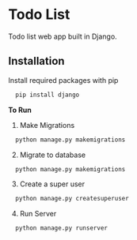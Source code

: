 # Todo List

Todo list web app built in Django.


## Installation

Install required packages with pip

```bash
  pip install django
```

<b>To Run</b>

1. Make Migrations
```bash
  python manage.py makemigrations
```

2. Migrate to database
```bash
  python manage.py makemigrations
```

3. Create a super user
```bash
  python manage.py createsuperuser
```

4. Run Server
```bash
  python manage.py runserver
```